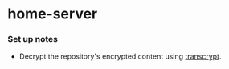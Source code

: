 # home-server

### Set up notes
* Decrypt the repository's encrypted content using [transcrypt](https://github.com/elasticdog/transcrypt).

